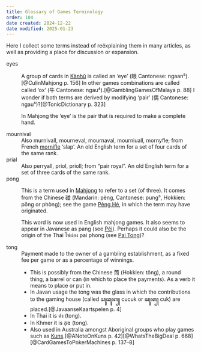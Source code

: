 ```yaml
---
title: Glossary of Games Terminology
order: 104
date created: 2024-12-22
date modified: 2025-01-23
---
```


Here I collect some terms instead of reëxplaining them in many articles, as well as providing a place for discussion or expansion.

<dl>

<dt>eyes</dt>
<dd>

A group of cards in [Kànhǔ](games/kanhu/kanhu.md) is called an ‘eye’ (<span lang="zh">眼</span> Cantonese: <Pronounce lang="yue-Latn-jyutping"  file="pronunciation_yue_眼.mp3" pronouncer="diniskachonchan">ngaan⁵</Pronounce>).[@CulinMahjong p. 156] In other games combinations are called called ‘ox’ (<span lang="zh">牛</span> Cantonese: <span lang="yue-Latn-jyutping">ngau⁴</span>).[@GamblingGamesOfMalaya p. 88] I wonder if both terms are derived by modifying ‘pair’ (<span lang="zh">偶</span> Cantonese: <span lang="yue-Latn-jyutping">ngau⁵</span>)?[@TonicDictionary p. 323]

In Mahjong the ‘eye’ is the pair that is required to make a complete hand.
</dd>

<dt id="mournival">mournival</dt>
<dd>
Also murnivall, mourneval, mournaval, mourniuall, mornyfle; from French <a href="http://stella.atilf.fr/Dendien/scripts/tlfiv5/affart.exe?28;s=83619345;?b=0;"><span lang="fr">mornifle</span></a> ‘slap’. An old English term for a set of four cards of the same rank.
</dd>

<dt id="prial">prial</dt>
<dd>
Also perryall, priol, prioll; from “pair royal”. An old English term for a set of three cards of the same rank.
</dd>

<dt id="pong">pong</dt>
<dd>

This is a term used in [Mahjong](games/mahjong/mahjong.md) to refer to a set (of three). It comes from the Chinese <span lang="zh">碰</span> (Mandarin: <span lang="cmn-Latn-pinyin">pèng</span>, Cantonese: <span lang="yue-Latn-jyutping">pung³</span>, Hokkien: <span lang="nan-Latn">pōng</span> or <span lang="nan-Latn">phòng</span>); see the game [Pèng Hé](games/peng-he/peng-he.md), in which the term may have originated.

This word is now used in English mahjong games. It also seems to appear in Javanese as <span lang="jv-Latn">pang</span> (see [Pèi](games/pei/pei.md)). Perhaps it could also be the origin of the Thai <span lang="th">ไพ่ผ่อง</span> <span lang="th-Latn">pai phong</span> (see [Pai Tong](games/pai-tong/pai-tong.md))?

</dd>

<dt>tong</dt>
<dd>
Payment made to the owner of a gambling establishment, as a fixed fee per game or as a percentage of winnings.

- This is possibly from the Chinese <span lang="zh">筒</span> (Hokkien: <span lang="nan-Latn">tông</span>), a round thing, a barrel or can (in which to place the payments). As a verb it means to place or put in.
- In Javan usage the <span lang="jv-Latn">tong</span> was the glass in which the contributions to the gaming house (called <span lang="jv">ꦕꦸꦕꦸꦏ꧀</span> <span lang="jv-Latn">cucuk</span> or <span lang="jv">ꦕꦸꦏ꧀</span> <span lang="jv-Latn">cuk</span>) are placed.[@JavaanseKaartspelen p. 4]
- In Thai it is <span lang="th">ต๋ง</span> (<span lang="th-Latn">tong</span>).
- In Khmer it is <span lang="km">តុង</span> (<span lang="km-Latn">tong</span>).
- Also used in Australia amongst Aboriginal groups who play games such as [Kuns](games/kuns/kuns.md).[@ANoteOnKuns p. 42][@WhatsTheBigDeal p. 668][@CardGamesToPokerMachines p. 137–8]
</dd>

</dl>
